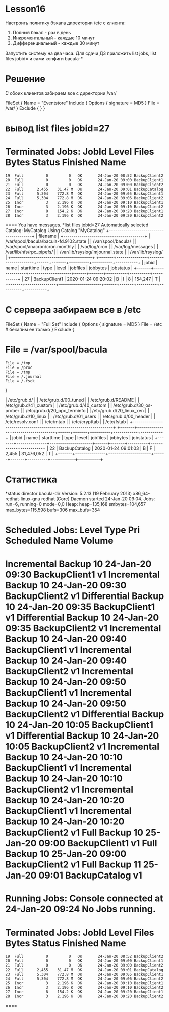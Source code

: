 # Lesson16
Настроить политику бэкапа директории /etc с клиента:
1) Полный бэкап - раз в день
2) Инкрементальный - каждые 10 минут
3) Дифференциальный - каждые 30 минут

Запустить систему на два часа. Для сдачи ДЗ приложить list jobs, list files jobid=<id>
и сами конфиги bacula-*
  
# Решение  
С обоих клиентов забираем все с директории /var/

FileSet {
  Name = "Eventstore"
  Include {
    Options {
      signature = MD5
    }
    File = /var/
  }
  Exclude {
  }
}
# вывод list files jobid=27
Terminated Jobs:
 JobId  Level    Files      Bytes   Status   Finished        Name
====================================================================
    19  Full          0         0   OK       24-Jan-20 08:52 BackupClient2
    20  Full          0         0   OK       24-Jan-20 09:00 BackupClient1
    21  Full          0         0   OK       24-Jan-20 09:00 BackupClient2
    22  Full      2,455    31.47 M  OK       24-Jan-20 09:01 BackupCatalog
    23  Full      5,304    772.8 M  OK       24-Jan-20 09:05 BackupClient1
    24  Full      5,304    772.8 M  OK       24-Jan-20 09:06 BackupClient2
    25  Incr          3    2.196 K  OK       24-Jan-20 09:10 BackupClient1
    26  Incr          3    2.196 K  OK       24-Jan-20 09:10 BackupClient2
    27  Incr          8    154.2 K  OK       24-Jan-20 09:20 BackupClient1
    28  Incr          3    2.196 K  OK       24-Jan-20 09:20 BackupClient2

====
You have messages.
*list files jobid=27
Automatically selected Catalog: MyCatalog
Using Catalog "MyCatalog"
+----------------------------------------+
| filename                               |
+----------------------------------------+
| /var/spool/bacula/bacula-fd.9102.state |
| /var/spool/bacula/                     |
| /var/spool/anacron/cron.monthly        |
| /var/log/cron                          |
| /var/log/messages                      |
| /var/lib/nfs/rpc_pipefs/               |
| /var/lib/rsyslog/imjournal.state       |
| /var/lib/rsyslog/                      |
+----------------------------------------+
+-------+---------------+---------------------+------+-------+----------+----------+-----------+
| jobid | name          | starttime           | type | level | jobfiles | jobbytes | jobstatus |
+-------+---------------+---------------------+------+-------+----------+----------+-----------+
|    27 | BackupClient1 | 2020-01-24 09:20:02 | B    | I     |        8 |  154,247 | T         |
+-------+---------------+---------------------+------+-------+----------+----------+-----------+



# C сервера забираем  все в /etc

FileSet {
  Name = "Full Set"
  Include {
    Options {
      signature = MD5
    }
    File = /etc  # бекапим ее только
  }
  Exclude {
   # File = /var/spool/bacula
    File = /tmp
    File = /proc
    File = /tmp
    File = /.journal
    File = /.fsck
  }

| /etc/grub.d/                                                       |
| /etc/grub.d/00_tuned                                               |
| /etc/grub.d/README                                                 |
| /etc/grub.d/41_custom                                              |
| /etc/grub.d/40_custom                                              |
| /etc/grub.d/30_os-prober                                           |
| /etc/grub.d/20_ppc_terminfo                                        |
| /etc/grub.d/20_linux_xen                                           |
| /etc/grub.d/10_linux                                               |
| /etc/grub.d/01_users                                               |
| /etc/grub.d/00_header                                              |
| /etc/resolv.conf                                                   |
| /etc/mtab                                                          |
| /etc/crypttab                                                      |
| /etc/fstab                                                         |
+--------------------------------------------------------------------+
+-------+---------------+---------------------+------+-------+----------+------------+-----------+
| jobid | name          | starttime           | type | level | jobfiles | jobbytes   | jobstatus |
+-------+---------------+---------------------+------+-------+----------+------------+-----------+
|    22 | BackupCatalog | 2020-01-24 09:01:03 | B    | F     |    2,455 | 31,476,052 | T         |
+-------+---------------+---------------------+------+-------+----------+------------+-----------+


# Статистика

*status director
bacula-dir Version: 5.2.13 (19 February 2013) x86_64-redhat-linux-gnu redhat (Core)
Daemon started 24-Jan-20 09:04. Jobs: run=6, running=0 mode=0,0
 Heap: heap=135,168 smbytes=104,657 max_bytes=115,598 bufs=306 max_bufs=354

Scheduled Jobs:
Level          Type     Pri  Scheduled          Name               Volume
===================================================================================
Incremental    Backup    10  24-Jan-20 09:30    BackupClient1      v1
Incremental    Backup    10  24-Jan-20 09:30    BackupClient2      v1
Differential   Backup    10  24-Jan-20 09:35    BackupClient1      v1
Differential   Backup    10  24-Jan-20 09:35    BackupClient2      v1
Incremental    Backup    10  24-Jan-20 09:40    BackupClient1      v1
Incremental    Backup    10  24-Jan-20 09:40    BackupClient2      v1
Incremental    Backup    10  24-Jan-20 09:50    BackupClient1      v1
Incremental    Backup    10  24-Jan-20 09:50    BackupClient2      v1
Differential   Backup    10  24-Jan-20 10:05    BackupClient1      v1
Differential   Backup    10  24-Jan-20 10:05    BackupClient2      v1
Incremental    Backup    10  24-Jan-20 10:10    BackupClient1      v1
Incremental    Backup    10  24-Jan-20 10:10    BackupClient2      v1
Incremental    Backup    10  24-Jan-20 10:20    BackupClient1      v1
Incremental    Backup    10  24-Jan-20 10:20    BackupClient2      v1
Full           Backup    10  25-Jan-20 09:00    BackupClient1      v1
Full           Backup    10  25-Jan-20 09:00    BackupClient2      v1
Full           Backup    11  25-Jan-20 09:01    BackupCatalog      v1
====

Running Jobs:
Console connected at 24-Jan-20 09:24
No Jobs running.
====

Terminated Jobs:
 JobId  Level    Files      Bytes   Status   Finished        Name
====================================================================
    19  Full          0         0   OK       24-Jan-20 08:52 BackupClient2
    20  Full          0         0   OK       24-Jan-20 09:00 BackupClient1
    21  Full          0         0   OK       24-Jan-20 09:00 BackupClient2
    22  Full      2,455    31.47 M  OK       24-Jan-20 09:01 BackupCatalog
    23  Full      5,304    772.8 M  OK       24-Jan-20 09:05 BackupClient1
    24  Full      5,304    772.8 M  OK       24-Jan-20 09:06 BackupClient2
    25  Incr          3    2.196 K  OK       24-Jan-20 09:10 BackupClient1
    26  Incr          3    2.196 K  OK       24-Jan-20 09:10 BackupClient2
    27  Incr          8    154.2 K  OK       24-Jan-20 09:20 BackupClient1
    28  Incr          3    2.196 K  OK       24-Jan-20 09:20 BackupClient2

====




